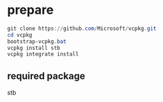 # prepare

```powershell
git clone https://github.com/Microsoft/vcpkg.git
cd vcpkg
bootstrap-vcpkg.bat
vcpkg install stb
vcpkg integrate install
```

## required package

stb